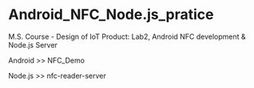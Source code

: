 # Android_NFC_Node.js_pratice
M.S. Course - Design of IoT Product: Lab2, Android NFC development & Node.js Server


Android >> NFC_Demo

Node.js >> nfc-reader-server
